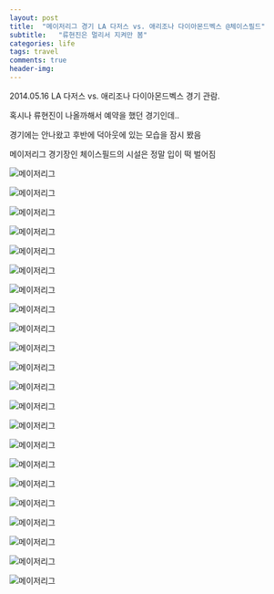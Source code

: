 ```yaml
---
layout: post
title:  "메이저리그 경기 LA 다저스 vs. 애리조나 다이아몬드벡스 @체이스필드"
subtitle:   "류현진은 멀리서 지켜만 봄"
categories: life
tags: travel
comments: true
header-img: 
---
```


2014.05.16 LA 다저스 vs. 애리조나 다이아몬드벡스 경기 관람.

혹시나 류현진이 나올까해서 예약을 했던 경기인데..

경기에는 안나왔고 후반에 덕아웃에 있는 모습을 잠시 봤음

메이저리그 경기장인 체이스필드의 시설은 정말 입이 떡 벌어짐


![메이저리그](https://youngsungson.github.io/assets/img/life/20140517_life_travel01.jpeg)

![메이저리그](https://youngsungson.github.io/assets/img/life/20140517_life_travel02.jpeg)

![메이저리그](https://youngsungson.github.io/assets/img/life/20140517_life_travel03.jpeg)

![메이저리그](https://youngsungson.github.io/assets/img/life/20140517_life_travel04.jpeg)

![메이저리그](https://youngsungson.github.io/assets/img/life/20140517_life_travel05.jpeg)

![메이저리그](https://youngsungson.github.io/assets/img/life/20140517_life_travel06.jpeg)

![메이저리그](https://youngsungson.github.io/assets/img/life/20140517_life_travel07.jpeg)

![메이저리그](https://youngsungson.github.io/assets/img/life/20140517_life_travel08.jpeg)

![메이저리그](https://youngsungson.github.io/assets/img/life/20140517_life_travel09.jpeg)

![메이저리그](https://youngsungson.github.io/assets/img/life/20140517_life_travel10.jpeg)

![메이저리그](https://youngsungson.github.io/assets/img/life/20140517_life_travel11.jpeg)

![메이저리그](https://youngsungson.github.io/assets/img/life/20140517_life_travel12.jpeg)

![메이저리그](https://youngsungson.github.io/assets/img/life/20140517_life_travel13.jpeg)

![메이저리그](https://youngsungson.github.io/assets/img/life/20140517_life_travel14.jpeg)

![메이저리그](https://youngsungson.github.io/assets/img/life/20140517_life_travel15.jpeg)

![메이저리그](https://youngsungson.github.io/assets/img/life/20140517_life_travel16.jpeg)

![메이저리그](https://youngsungson.github.io/assets/img/life/20140517_life_travel17.jpeg)

![메이저리그](https://youngsungson.github.io/assets/img/life/20140517_life_travel18.jpeg)

![메이저리그](https://youngsungson.github.io/assets/img/life/20140517_life_travel19.jpeg)

![메이저리그](https://youngsungson.github.io/assets/img/life/20140517_life_travel20.jpeg)

![메이저리그](https://youngsungson.github.io/assets/img/life/20140517_life_travel21.jpeg)

![메이저리그](https://youngsungson.github.io/assets/img/life/20140517_life_travel22.jpeg)
